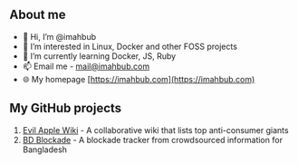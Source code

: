 ## About me

- 👋 Hi, I’m @imahbub
- 👀 I’m interested in Linux, Docker and other FOSS projects
- 🌱 I’m currently learning Docker, JS, Ruby
- 📫 Email me - [mail@imahbub.com](mailto:mail@imahbub.com)
- 🌐 My homepage [https://imahbub.com](https://imahbub.com)

## My GitHub projects

1. [Evil Apple Wiki](https://github.com/imahbub/evilapple) - A collaborative wiki that lists top anti-consumer giants
2. [BD Blockade](https://the-penguins-club.github.io/bd-blockade/) - A blockade tracker from crowdsourced information for Bangladesh